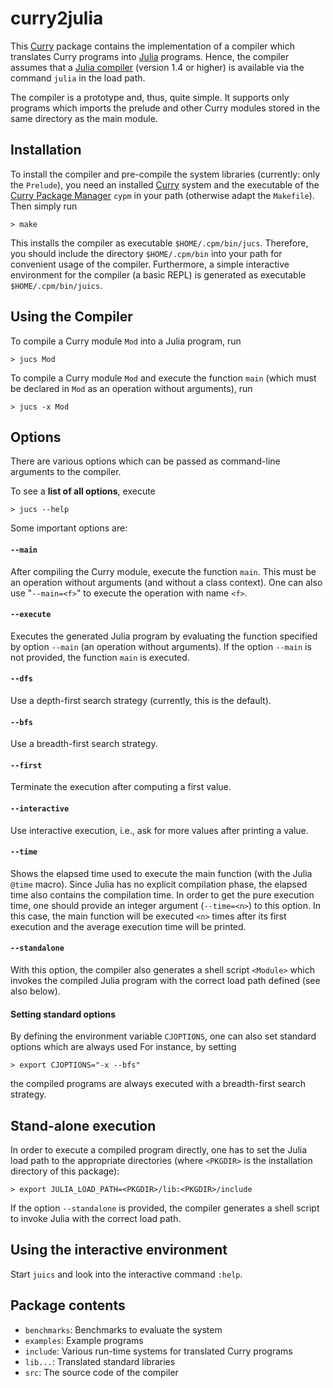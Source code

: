 curry2julia
===========

This [Curry](http://www.curry-lang.org)
package contains the implementation of a compiler
which translates Curry programs into [Julia](https://julialang.org/)
programs. Hence, the compiler assumes that a
[Julia compiler](https://julialang.org/downloads/) (version 1.4 or higher)
is available via the command `julia` in the load path.

The compiler is a prototype and, thus, quite simple.
It supports only programs which imports the prelude
and other Curry modules stored in the same directory
as the main module.


Installation
------------

To install the compiler and pre-compile the system libraries
(currently: only the `Prelude`), you need an installed
[Curry](http://www.curry-lang.org) system and the executable of the
[Curry Package Manager](http://www.curry-lang.org/tools/cpm) `cypm`
in your path (otherwise adapt the `Makefile`).
Then simply run

    > make

This installs the compiler as executable `$HOME/.cpm/bin/jucs`.
Therefore, you should include the directory `$HOME/.cpm/bin`
into your path for convenient usage of the compiler.
Furthermore, a simple interactive environment for the compiler
(a basic REPL) is generated as executable `$HOME/.cpm/bin/juics`.


Using the Compiler
------------------

To compile a Curry module `Mod` into a Julia program, run

    > jucs Mod

To compile a Curry module `Mod` and execute the function `main`
(which must be declared in `Mod` as an operation without arguments), run

    > jucs -x Mod


Options
-------

There are various options which can be passed as command-line arguments
to the compiler.

To see a **list of all options**, execute

    > jucs --help

Some important options are:

#### `--main`

After compiling the Curry module, execute the function `main`.
This must be an operation without arguments (and without a class context).
One can also use "`--main=<f>`" to execute the operation with name `<f>`.

#### `--execute`

Executes the generated Julia program by evaluating
the function specified by option `--main` (an operation without arguments).
If the option `--main` is not provided, the function `main` is executed.

#### `--dfs`

Use a depth-first search strategy (currently, this is the default).

#### `--bfs`

Use a breadth-first search strategy.

#### `--first`

Terminate the execution after computing a first value.

#### `--interactive`

Use interactive execution, i.e., ask for more values after
printing a value.

#### `--time`

Shows the elapsed time used to execute the main function
(with the Julia `@time` macro). Since Julia has no explicit
compilation phase, the elapsed time also contains the compilation time.
In order to get the pure execution time, one should provide an integer
argument (`--time=<n>`) to this option. In this case, the main function
will be executed `<n>` times after its first execution and the
average execution time will be printed.

#### `--standalone`

With this option, the compiler also generates a shell script
`<Module>` which invokes the compiled Julia program
with the correct load path defined (see also below).


#### Setting standard options

By defining the environment variable `CJOPTIONS`,
one can also set standard options which are always used
For instance, by setting

    > export CJOPTIONS="-x --bfs"

the compiled programs are always executed with a breadth-first search strategy.



Stand-alone execution
---------------------

In order to execute a compiled program directly, one has to set
the Julia load path to the appropriate directories
(where `<PKGDIR>` is the installation directory of this package):

    > export JULIA_LOAD_PATH=<PKGDIR>/lib:<PKGDIR>/include

If the option `--standalone` is provided,
the compiler generates a shell script
to invoke Julia with the correct load path.


Using the interactive environment
---------------------------------

Start `juics` and look into the interactive command `:help`.


Package contents
----------------

* `benchmarks`: Benchmarks to evaluate the system
* `examples`:   Example programs
* `include`:    Various run-time systems for translated Curry programs
* `lib...`:     Translated standard libraries
* `src`:        The source code of the compiler
